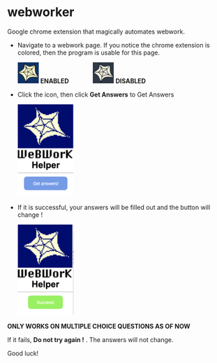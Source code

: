 # webworker
Google chrome extension that magically automates webwork.
* Navigate to a webwork page. If you notice the chrome extension is colored, then the program is usable for this page.

  ![EnabledIcon](images/webwork48.png) **ENABLED** &nbsp; &nbsp; &nbsp; &nbsp; &nbsp; &nbsp; &nbsp;![DisabledIcon](images/webworkgray48.png) **DISABLED**
* Click the icon, then click **Get Answers** to Get Answers

  ![GetAnswers](images/getanswers.png)
* If it is successful, your answers will be filled out and the button will change !

    ![Success](images/success128.png)
    


**ONLY WORKS ON MULTIPLE CHOICE QUESTIONS AS OF NOW**

If it fails, **Do not try again !** . The answers will not change.

Good luck!
 


